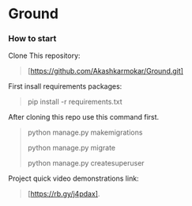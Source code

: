 # Ground

### How to start
Clone This repository:
>[https://github.com/Akashkarmokar/Ground.git]

First insall requirements packages:
>pip install -r requirements.txt

After cloning this repo use this command first.
>python manage.py makemigrations
>
>python manage.py migrate
>
>python manage.py createsuperuser


Project quick video demonstrations link:
>[https://rb.gy/j4pdax].